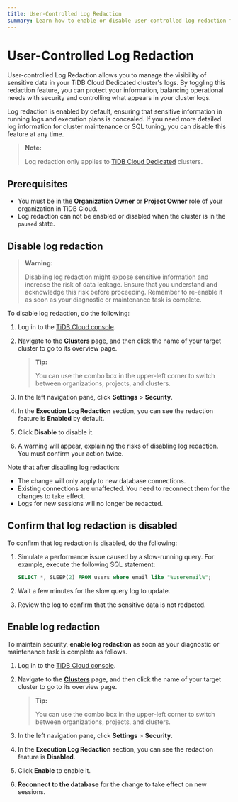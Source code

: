 ```yaml
---
title: User-Controlled Log Redaction
summary: Learn how to enable or disable user-controlled log redaction for TiDB Cloud Dedicated clusters to manage sensitive data visibility in execution logs.
---
```


# User-Controlled Log Redaction

User-controlled Log Redaction allows you to manage the visibility of sensitive data in your TiDB Cloud Dedicated cluster's logs. By toggling this redaction feature, you can protect your information, balancing operational needs with security and controlling what appears in your cluster logs.

Log redaction is enabled by default, ensuring that sensitive information in running logs and execution plans is concealed. If you need more detailed log information for cluster maintenance or SQL tuning, you can disable this feature at any time.

> **Note:**
>
> Log redaction only applies to [TiDB Cloud Dedicated](/tidb-cloud/select-cluster-tier.md#tidb-cloud-dedicated) clusters.

## Prerequisites

* You must be in the **Organization Owner** or **Project Owner** role of your organization in TiDB Cloud.
* Log redaction can not be enabled or disabled when the cluster is in the `paused` state.

## Disable log redaction

> **Warning:**
>
> Disabling log redaction might expose sensitive information and increase the risk of data leakage. Ensure that you understand and acknowledge this risk before proceeding. Remember to re-enable it as soon as your diagnostic or maintenance task is complete.

To disable log redaction, do the following:

1. Log in to the [TiDB Cloud console](https://tidbcloud.com/).
2. Navigate to the [**Clusters**](https://tidbcloud.com/project/clusters) page, and then click the name of your target cluster to go to its overview page.

    > **Tip:**
    >
    > You can use the combo box in the upper-left corner to switch between organizations, projects, and clusters.

3. In the left navigation pane, click **Settings** > **Security**.
4. In the **Execution Log Redaction** section, you can see the redaction feature is **Enabled** by default.
5. Click **Disable** to disable it.
6. A warning will appear, explaining the risks of disabling log redaction. You must confirm your action twice.

Note that after disabling log redaction:

* The change will only apply to new database connections.
* Existing connections are unaffected. You need to reconnect them for the changes to take effect.
* Logs for new sessions will no longer be redacted.

## Confirm that log redaction is disabled

To confirm that log redaction is disabled, do the following:

1. Simulate a performance issue caused by a slow-running query. For example, execute the following SQL statement:

    ```sql
    SELECT *, SLEEP(2) FROM users where email like "%useremail%";
    ```

2. Wait a few minutes for the slow query log to update.
3. Review the log to confirm that the sensitive data is not redacted.

## Enable log redaction

To maintain security, **enable log redaction** as soon as your diagnostic or maintenance task is complete as follows.

1. Log in to the [TiDB Cloud console](https://tidbcloud.com/).
2. Navigate to the [**Clusters**](https://tidbcloud.com/project/clusters) page, and then click the name of your target cluster to go to its overview page.

    > **Tip:**
    >
    > You can use the combo box in the upper-left corner to switch between organizations, projects, and clusters.

3. In the left navigation pane, click **Settings** > **Security**.
4. In the **Execution Log Redaction** section, you can see the redaction feature is **Disabled**.
5. Click **Enable** to enable it.
6. **Reconnect to the database** for the change to take effect on new sessions.
